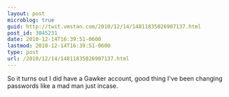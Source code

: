 ```yaml
---
layout: post
microblog: true
guid: http://twit.vmstan.com/2010/12/14/14811835026907137.html
post_id: 3045231
date: 2010-12-14T16:39:51-0600
lastmod: 2010-12-14T16:39:51-0600
type: post
url: /2010/12/14/14811835026907137.html
---
```

So it turns out I did have a Gawker account, good thing I've been changing passwords like a mad man just incase.
